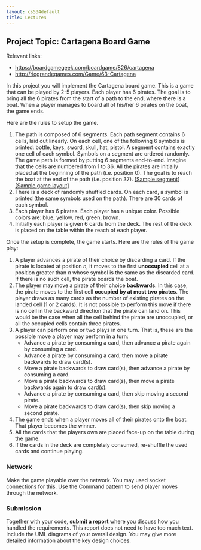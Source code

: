 ```yaml
---
layout: cs534default
title: Lectures
---
```


## Project Topic: Cartagena Board Game

Relevant links:
* <https://boardgamegeek.com/boardgame/826/cartagena>
* <http://riograndegames.com/Game/63-Cartagena>

In this project you will implement the Cartagena board game.
This is a game that can be played by 2-5 players.
Each player has 6 pirates. The goal is to bring all the 6 pirates
from the start of a path to the end, where there is a boat.
When a player manages to board all of his/her 6 pirates on the boat,
the game ends.

Here are the rules to setup the game.

1. The path is composed of 6 segments.
   Each path segment contains 6 cells, laid out linearly.
   On each cell, one of the following 6 symbols is printed:
   bottle, keys, sword, skull, hat, pistol.
   A segment contains exactly one cell of each symbol.
   Symbols on a segment are ordered randomly.
   The game path is formed by putting 6 segments end-to-end.
   Imagine that the cells are numbered from 1 to 36.
   All the pirates are initially placed at the beginning of the path (i.e. position 0).
   The goal is to reach the boat at the end of the path (i.e. position 37).
   [[Sample segment]](img/segment.jpg)
   [[Sample game layout]](img/cartagena.jpg)
2. There is a deck of randomly shuffled cards.
   On each card, a symbol is printed (the same symbols used on the path).
   There are 30 cards of each symbol.
3. Each player has 6 pirates. Each player has a unique color.
   Possible colors are: blue, yellow, red, green, brown.
4. Initially each player is given 6 cards from the deck.
   The rest of the deck is placed on the table within the reach of each player.

Once the setup is complete, the game starts. Here are the rules of the game play:

1. A player advances a pirate of their choice by discarding a card. If the pirate
   is located at position _n_, it moves to the first **unoccupied** cell at a position greater than _n_
   whose symbol is the same as the discarded card. 
   If there is no such cell,
   the pirate boards the boat.
2. The player may move a pirate of their choice **backwards**.
   In this case, the pirate moves to the first cell **occupied by at most two pirates**.
   The player draws as many cards as the number of existing pirates on the landed cell (1 or 2 cards). 
   It is not possible to perform this move
   if there is no cell in the backward direction that the pirate can land on.
   This would be the case when all the cell behind the pirate are unoccupied,
   or all the occupied cells contain three pirates. 
3. A player can perform one or two plays in one turn.
   That is, these are the possible move a player may perform in a turn:
   * Advance a pirate by consuming a card, then advance a pirate again by consuming a card.
   * Advance a pirate by consuming a card, then move a pirate backwards to draw card(s).
   * Move a pirate backwards to draw card(s), then advance a pirate by consuming a card.
   * Move a pirate backwards to draw card(s), then move a pirate backwards again to draw card(s).
   * Advance a pirate by consuming a card, then skip moving a second pirate.
   * Move a pirate backwards to draw card(s), then skip moving a second pirate.
4. The game ends when a player moves all of their pirates onto the boat.
   That player becomes the winner.
5. All the cards that the players own are placed face-up on the table during the game.
6. If the cards in the deck are completely consumed, re-shuffle the used cards and continue playing.

### Network
Make the game playable over the network.
You may used socket connections for this.
Use the Command pattern to send player moves through the network.

### Submission
Together with your code,
**submit a report** where you discuss how you handled
the requirements.
This report does not need to have too much text.
Include the UML diagrams of your overall design.
You may give more detailed information about the key design choices.

